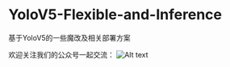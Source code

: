 # YoloV5-Flexible-and-Inference
基于YoloV5的一些魔改及相关部署方案



欢迎关注我们的公众号一起交流：
![AIt text](https://github.com/OutBreak-hui/YoloV5-Flexible-and-Inference/main/pic.png)
